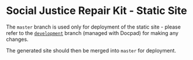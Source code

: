 # Social Justice Repair Kit - Static Site

The `master` branch is used only for deployment of the static site - please refer to the [`development`](https://github.com/fluid-project/sojustrepairit.org/tree/development) branch (managed with Docpad) for making any changes.

The generated site should then be merged into `master` for deployment.

